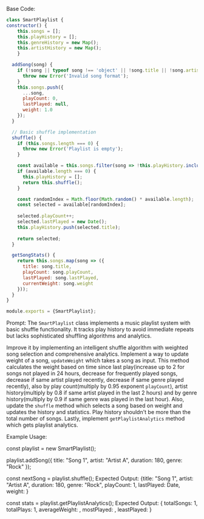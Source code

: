 Base Code:
```JavaScript
class SmartPlaylist {
constructor() {
    this.songs = [];
    this.playHistory = [];
    this.genreHistory = new Map();
    this.artistHistory = new Map();
    }

  addSong(song) {
    if (!song || typeof song !== 'object' || !song.title || !song.artist || !song.duration) {
      throw new Error('Invalid song format');
    }
    this.songs.push({
      ...song,
      playCount: 0,
      lastPlayed: null,
      weight: 1.0
    });
  }

  // Basic shuffle implementation
  shuffle() {
    if (this.songs.length === 0) {
      throw new Error('Playlist is empty');
    }

    const available = this.songs.filter(song => !this.playHistory.includes(song.title));
    if (available.length === 0) {
      this.playHistory = [];
      return this.shuffle();
    }

    const randomIndex = Math.floor(Math.random() * available.length);
    const selected = available[randomIndex];
    
    selected.playCount++;
    selected.lastPlayed = new Date();
    this.playHistory.push(selected.title);
    
    return selected;
  }

  getSongStats() {
    return this.songs.map(song => ({
      title: song.title,
      playCount: song.playCount,
      lastPlayed: song.lastPlayed,
      currentWeight: song.weight
    }));
  }
}

module.exports = {SmartPlaylist};
```

Prompt:
The `SmartPlaylist` class implements a music playlist system with basic shuffle functionality. It tracks play history to avoid immediate repeats but lacks sophisticated shuffling algorithms and analytics.


Improve it by implementing  an intelligent shuffle algorithm with weighted song selection and comprehensive analytics. Implement a way to update weight of a song, `updateWeight` which takes a song as input. This method calculates the weight based on time since last play(increase up to 2 for songs not played in 24 hours, decrease for frequently played songs, decrease if same artist played recently, decrease if same genre played recently), also by play count(multiply by 0.95 exponent `playCount`), artist history(multiply by 0.8 if same artist played in the last 2 hours) and by genre history(multiply by 0.9 if same genre was played in the last hour). Also, update the `shuffle` method which selects a song based on weight and updates the history and statistics. Play history shouldn't be more than the total number of songs. Lastly, implement `getPlaylistAnalytics` method which gets playlist analytics.

Example Usage:

const playlist = new SmartPlaylist();

playlist.addSong({
  title: "Song 1",
  artist: "Artist A",
  duration: 180,
  genre: "Rock"
});

const nextSong = playlist.shuffle();
Expected Output: {title: "Song 1", artist: "Artist A", duration: 180, genre: "Rock", playCount: 1, lastPlayed: Date, weight: <calculated>}

const stats = playlist.getPlaylistAnalytics();
 Expected Output: {
  totalSongs: 1,
   totalPlays: 1,
   averageWeight: <calculated>,
  mostPlayed: <song object>,
   leastPlayed: <song object>
}